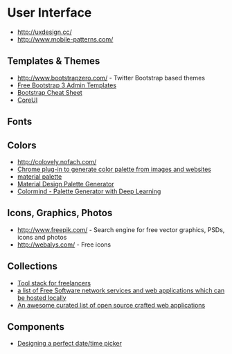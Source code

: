 # User Interface

- http://uxdesign.cc/
- http://www.mobile-patterns.com/

## Templates & Themes
- http://www.bootstrapzero.com/ - Twitter Bootstrap based themes
- [Free Bootstrap 3 Admin Templates](https://colorlib.com/wp/free-bootstrap-admin-dashboard-templates/)
- [Bootstrap Cheat Sheet](http://hackerthemes.com/bootstrap-cheatsheet/)
- [CoreUI](http://coreui.io)

## Fonts
## Colors

- http://colovely.nofach.com/
- [Chrome plug-in to generate color palette from images and websites](https://chrome.google.com/webstore/detail/palette-creator/oolpphfmdmjbojolagcbgdemojhcnlod)
- [material palette](https://www.materialpalette.com/) 
- [Material Design Palette Generator](http://mcg.mbitson.com/#/)
- [Colormind - Palette Generator with Deep Learning](http://colormind.io/)

## Icons, Graphics, Photos

- http://www.freepik.com/ - Search engine for free vector graphics, PSDs, icons and photos
- http://webalys.com/ - Free icons

## Collections

- [Tool stack for freelancers](https://www.hellobonsai.com/best-freelance-tools)
- [a list of Free Software network services and web applications which can be hosted locally](https://github.com/Kickball/awesome-selfhosted)
- [An awesome curated list of open source crafted web applications](https://github.com/unicodeveloper/awesome-opensource-webapps)

## Components

- [Designing a perfect date/time picker](https://www.smashingmagazine.com/2017/07/designing-perfect-date-time-picker/)

